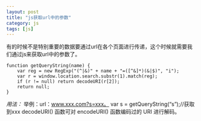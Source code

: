 ```yaml
---
layout: post
title: "js获取url中的参数"
category: js
tags: [js]
---
```

有的时候不是特别重要的数据要通过url在各个页面进行传递，这个时候就需要我们通过js来获取url中的参数了。


    function getQueryString(name) {
        var reg = new RegExp("(^|&)" + name + "=([^&]*)(&|$)", "i");
        var r = window.location.search.substr(1).match(reg);
        if (r != null) return decodeURI(r[2]);
        return null;
    }
<!-- more -->
 *用法：*
 举例：url：www.xxx.com?s=xxx。
 var s = getQueryString(“s”);//获取到xxx
 decodeURI() 函数可对 encodeURI() 函数编码过的 URI 进行解码。


